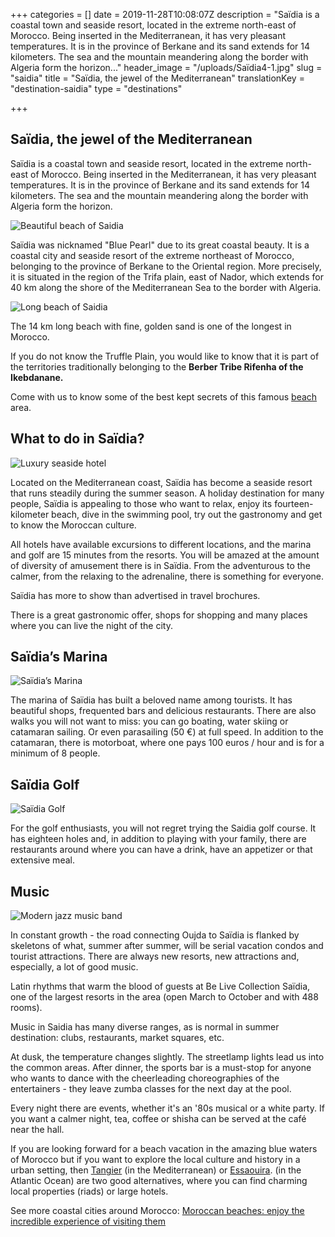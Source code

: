 +++
categories = []
date = 2019-11-28T10:08:07Z
description = "Saïdia is a coastal town and seaside resort, located in the extreme north-east of Morocco. Being inserted in the Mediterranean, it has very pleasant temperatures. It is in the province of Berkane and its sand extends for 14 kilometers. The sea and the mountain meandering along the border with Algeria form the horizon..."
header_image = "/uploads/Saïdia4-1.jpg"
slug = "saidia"
title = "Saïdia, the jewel of the Mediterranean"
translationKey = "destination-saidia"
type = "destinations"

+++
## **Saïdia, the jewel of the Mediterranean**

Saïdia is a coastal town and seaside resort, located in the extreme north-east of Morocco. Being inserted in the Mediterranean, it has very pleasant temperatures. It is in the province of Berkane and its sand extends for 14 kilometers. The sea and the mountain meandering along the border with Algeria form the horizon.

![Beautiful beach of Saidia](/uploads/Saïdia10-1.jpg "Beautiful beach of Saidia")

Saïdia was nicknamed "Blue Pearl" due to its great coastal beauty. It is a coastal city and seaside resort of the extreme northeast of Morocco, belonging to the province of Berkane to the Oriental region. More precisely, it is situated in the region of the Trifa plain, east of Nador, which extends for 40 km along the shore of the Mediterranean Sea to the border with Algeria.

![Long beach of Saidia](/uploads/Saïdia1-1.jpg "Long beach of Saidia")

The 14 km long beach with fine, golden sand is one of the longest in Morocco.

If you do not know the Truffle Plain, you would like to know that it is part of the territories traditionally belonging to the **Berber Tribe Rifenha of the Ikebdanane.**

Come with us to know some of the best kept secrets of this famous [beach ](/en/destinations/enjoy-the-incredible-experience-of-visiting-the-moroccan-beaches/ "Beaches of Morocco")area.

## **What to do in Saïdia?**

![Luxury seaside hotel ](/uploads/Saïdia9-1.jpg "Luxury seaside hotel ")

Located on the Mediterranean coast, Saïdia has become a seaside resort that runs steadily during the summer season. A holiday destination for many people, Saïdia is appealing to those who want to relax, enjoy its fourteen-kilometer beach, dive in the swimming pool, try out the gastronomy and get to know the Moroccan culture.

All hotels have available excursions to different locations, and the marina and golf are 15 minutes from the resorts. You will be amazed at the amount of diversity of amusement there is in Saïdia. From the adventurous to the calmer, from the relaxing to the adrenaline, there is something for everyone.

Saïdia has more to show than advertised in travel brochures.

There is a great gastronomic offer, shops for shopping and many places where you can live the night of the city.

## **Saïdia’s Marina**

![Saïdia’s Marina](/uploads/Saïdia11-1.jpg "Saïdia’s Marina")

The marina of Saïdia has built a beloved name among tourists. It has beautiful shops, frequented bars and delicious restaurants. There are also walks you will not want to miss: you can go boating, water skiing or catamaran sailing. Or even parasailing (50 €) at full speed. In addition to the catamaran, there is motorboat, where one pays 100 euros / hour and is for a minimum of 8 people.

## **Saïdia Golf**

![Saïdia Golf](/uploads/Saïdia7-1.jpg "Saïdia Golf")

For the golf enthusiasts, you will not regret trying the Saidia golf course. It has eighteen holes and, in addition to playing with your family, there are restaurants around where you can have a drink, have an appetizer or that extensive meal.

## **Music**

![Modern jazz music band](/uploads/Saïdia12-1.jpg "Modern jazz music band")

In constant growth - the road connecting Oujda to Saïdia is flanked by skeletons of what, summer after summer, will be serial vacation condos and tourist attractions. There are always new resorts, new attractions and, especially, a lot of good music.

Latin rhythms that warm the blood of guests at Be Live Collection Saïdia, one of the largest resorts in the area (open March to October and with 488 rooms).

Music in Saidia has many diverse ranges, as is normal in summer destination: clubs, restaurants, market squares, etc.

At dusk, the temperature changes slightly. The streetlamp lights lead us into the common areas. After dinner, the sports bar is a must-stop for anyone who wants to dance with the cheerleading choreographies of the entertainers - they leave zumba classes for the next day at the pool.

Every night there are events, whether it's an '80s musical or a white party. If you want a calmer night, tea, coffee or shisha can be served at the café near the hall.

If you are looking forward for a beach vacation in the amazing blue waters of Morocco but if you want to explore the local culture and history in a urban setting, then [Tangier](/en/destinations/tangier/ "Tangier")  (in the Mediterranean) or [Essaouira](/en/destinations/essaouira/ "Essaouira, a trip of beaches, beauties and culture"). (in the Atlantic Ocean) are two good alternatives, where you can find charming local properties (riads) or large hotels.

See more coastal cities around Morocco: [Moroccan beaches: enjoy the incredible experience of visiting them](/en/destinations/enjoy-the-incredible-experience-of-visiting-the-moroccan-beaches/ "Moroccan beaches: enjoy the incredible experience of visiting them")